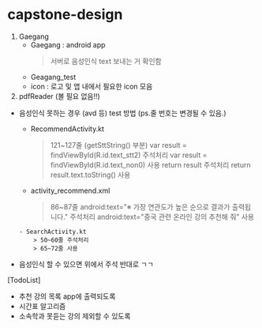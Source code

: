 # capstone-design

1. Gaegang
     - Gaegang : android app
          > 서버로 음성인식 text 보내는 거 확인함
     - Geagang_test
     - icon : 로고 및 앱 내에서 필요한 icon 모음
2. pdfReader (볼 필요 없음!!)



* 음성인식 못하는 경우 (avd 등) test 방법 (ps.줄 번호는 변경될 수 있음.)
     - RecommendActivity.kt
          > 121~127줄 (getSttString() 부분)
          > var result = findViewById<TextView>(R.id.text_stt2) 주석처리
          > var result = findViewById<TextView>(R.id.text_non0) 사용
          > return result 주석처리
          > return result.text.toString() 사용

     - activity_recommend.xml
          > 86~87줄
          > android:text="※ 가장 연관도가 높은 순으로 결과가 출력됩니다." 주석처리
          > android:text="중국 관련 온라인 강의 추천해 줘" 사용
      
      - SearchActivity.kt
          > 50~60줄 주석처리
          > 65~72줄 사용
  
     
* 음성인식 할 수 있으면 위에서 주석 반대로 ㄱㄱ



[TodoList]
- 추천 강의 목록 app에 출력되도록
- 시간표 알고리즘
- 소속학과 못듣는 강의 제외할 수 있도록
